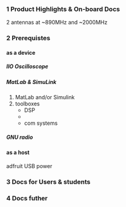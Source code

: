 ### 1 Product Highlights & On-board Docs

2 antennas at ~890MHz and ~2000MHz


### 2 Prerequistes

#### as a device

##### IIO Oscilloscope

##### MatLab & SimuLink

1. MatLab and/or Simulink
2. toolboxes
	- DSP
	- 
	- com systems

##### GNU radio


#### as a host

adfruit USB power


### 3 Docs for Users & students

### 4 Docs futher 
